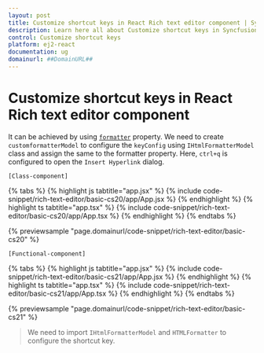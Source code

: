 ```yaml
---
layout: post
title: Customize shortcut keys in React Rich text editor component | Syncfusion
description: Learn here all about Customize shortcut keys in Syncfusion React Rich text editor component of Syncfusion Essential JS 2 and more.
control: Customize shortcut keys 
platform: ej2-react
documentation: ug
domainurl: ##DomainURL##
---
```


# Customize shortcut keys in React Rich text editor component

It can be achieved by using [`formatter`](https://ej2.syncfusion.com/angular/documentation/api/rich-text-editor/#formatter) property. We need to create `customformatterModel` to configure the `keyConfig` using `IHtmlFormatterModel` class and assign the same to the formatter property. Here, `ctrl+q` is configured to open the `Insert Hyperlink` dialog.

`[Class-component]`

{% tabs %}
{% highlight js tabtitle="app.jsx" %}
{% include code-snippet/rich-text-editor/basic-cs20/app/App.jsx %}
{% endhighlight %}
{% highlight ts tabtitle="app.tsx" %}
{% include code-snippet/rich-text-editor/basic-cs20/app/App.tsx %}
{% endhighlight %}
{% endtabs %}

 {% previewsample "page.domainurl/code-snippet/rich-text-editor/basic-cs20" %}

`[Functional-component]`

{% tabs %}
{% highlight js tabtitle="app.jsx" %}
{% include code-snippet/rich-text-editor/basic-cs21/app/App.jsx %}
{% endhighlight %}
{% highlight ts tabtitle="app.tsx" %}
{% include code-snippet/rich-text-editor/basic-cs21/app/App.tsx %}
{% endhighlight %}
{% endtabs %}

 {% previewsample "page.domainurl/code-snippet/rich-text-editor/basic-cs21" %}

> We need to import `IHtmlFormatterModel` and `HTMLFormatter` to configure the shortcut key.
